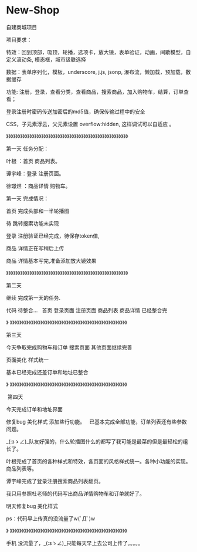 # New-Shop

自建商城项目

项目要求：

特效：回到顶部，吸顶，轮播，选项卡，放大镜，表单验证，动画，间歇模型，自定义滚动条, 模态框，城市级联选择

数据：表单序列化，模板，underscore, j.js, jsonp, 瀑布流，懒加载，预加载，数据缓存 

功能: 注册，登录，查看分类，查看商品，搜索商品，加入购物车，结算，订单查看； 

登录注册时密码传送加密后的md5值，确保传输过程中的安全 

CSS，子元素浮云，父元素设置 overflow:hidden, 这样调试可以自适应 。

》》》》》》》》》》》》》》》》》》》》》》》》》》》》》》》》》》》》》》》》》》》》》》》》》》》》 

第一天 任务分配：

叶根 ：首页 商品列表。

谭宇峰：登录 注册页面。

徐璟煜 ：商品详情 购物车。

第一天 完成情况：

首页 完成头部和一半轮播图

待 跳转搜索功能未实现

登录 注册验证已经完成，待保存token值,

商品 详情正在写稍后上传

商品 详情基本写完,准备添加放大镜效果

》》》》》》》》》》》》》》》》》》》》》》》》》》》》》》》》》》》》》》》》》》》》》》》》》》》》

第二天 

继续 完成第一天的任务.

代码 待整合...
 
首页 登录页面 注册页面 商品列表 商品详情 已经整合完

》 》》》》》》》》》》》》》》》》》》》》》》》》》》》》》》》》》》》》》》》》》》》》》》》》》》
 
 
 第三天
 
 今天争取完成购物车和订单 搜索页面 其他页面继续完善
 
 页面美化 样式统一
 
 基本已经完成还差订单和地址已整合
 
》 》》》》》》》》》》》》》》》》》》》》》》》》》》》》》》》》》》》》》》》》》》》》》》》》》》
 
 
 第四天
 
 今天完成订单和地址界面
 
 修复bug 美化样式 添加些行功能。
 
 已基本完成全部功能，订单列表还有些参数问题。
 
 _(:зゝ∠)_队友好强的，什么轮播图什么的都写了我可能是最菜的但是最轻松的组长了。
 
 叶根完成了首页的各种样式和特效，各页面的风格样式统一。各种小功能的实现。商品列表等。
 
 谭宇峰完成了登录注册搜索商品列表翻页。
 
 我只用参照杜老师的代码写出商品详情购物车和订单就好了。
 
 明天修复bug 美化样式 
 
 ps：代码早上传真的没流量了w(ﾟДﾟ)w
 
》 》》》》》》》》》》》》》》》》》》》》》》》》》》》》》》》》》》》》》》》》》》》》》》》》》》

手机 没流量了，_(:зゝ∠)_只能每天早上去公司上传了。。。。。
